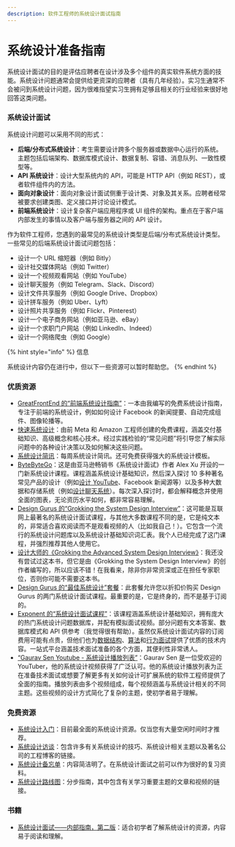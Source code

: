```yaml
---
description: 软件工程师的系统设计面试指南
---
```


# 系统设计准备指南

系统设计面试的目的是评估应聘者在设计涉及多个组件的真实软件系统方面的技能。系统设计问题通常会提供给更资深的应聘者（具有几年经验）。实习生通常不会被问到系统设计问题，因为很难指望实习生拥有足够且相关的行业经验来很好地回答这类问题。

### 系统设计面试 <a href="#types-of-system-design-interviews" id="types-of-system-design-interviews"></a>

系统设计问题可以采用不同的形式：

* **后端/分布式系统设计**：考生需要设计跨多个服务器或数据中心运行的系统。主题包括后端架构、数据库模式设计、数据复制、容错、消息队列、一致性模型等。
* **API 系统设计**：设计大型系统内的 API，可能是 HTTP API（例如 REST），或者软件组件内的方法。
* **面向对象设计**：面向对象设计面试侧重于设计类、对象及其关系。应聘者经常被要求创建类图、定义接口并讨论设计模式。
* **前端系统设计**：设计复杂客户端应用程序或 UI 组件的架构。重点在于客户端内部发生的事情以及客户端与服务器之间的 API 设计。

作为软件工程师，您遇到的最常见的系统设计类型是后端/分布式系统设计类型。一些常见的后端系统设计面试问题包括：

* 设计一个 URL 缩短器（例如 Bitly）
* 设计社交媒体网站（例如 Twitter）
* 设计一个视频观看网站（例如 YouTube）
* 设计聊天服务（例如 Telegram、Slack、Discord）
* 设计文件共享服务（例如 Google Drive、Dropbox）
* 设计拼车服务（例如 Uber、Lyft）
* 设计照片共享服务（例如 Flickr、Pinterest）
* 设计一个电子商务网站（例如亚马逊、eBay）
* 设计一个求职门户网站（例如 LinkedIn、Indeed）
* 设计一个网络爬虫（例如 Google）

{% hint style="info" %}
信息

系统设计内容仍在进行中，但以下一些资源可以暂时帮助您。
{% endhint %}

### 优质资源 <a href="#quality-resources" id="quality-resources"></a>

* [GreatFrontEnd 的“前端系统设计指南”](https://www.greatfrontend.com/system-design?fpr=yangshun)：一本由我编写的免费系统设计指南，专注于前端的系统设计，例如如何设计 Facebook 的新闻提要、自动完成组件、图像轮播等。
* [快速系统设计](https://www.hellointerview.com/learn/system-design)：由前 Meta 和 Amazon 工程师创建的免费课程，涵盖交付基础知识、高级概念和核心技术。经过实践检验的“常见问题”将引导您了解实际问题中的各种设计决策以及如何解决这些问题。
* [系统设计简讯](https://newsletter.systemdesign.one/)：每周系统设计简讯。还可免费获得强大的系统设计模板。
* [ByteByteGo](https://bytebytego.com/?fpr=techinterviewhandbook)：这是由亚马逊畅销书《系统设计面试》作者 Alex Xu 开设的一门新系统设计课程。课程涵盖系统设计基础知识，然后深入探讨 10 多种著名常见产品的设计（例如[设计 YouTube](https://bytebytego.com/courses/system-design-interview/design-youtube?fpr=techinterviewhandbook)、Facebook 新闻源等）以及多种大数据和存储系统（例如[设计聊天系统](https://bytebytego.com/courses/system-design-interview/design-a-chat-system?fpr=techinterviewhandbook)）。每次深入探讨时，都会解释概念并使用全面的图表，无论资历水平如何，都非常容易理解。
* [Design Gurus 的“Grokking the System Design Interview”](https://designgurus.org/link/kJSIoU?url=https%3A%2F%2Fdesigngurus.org%2Fcourse%3Fcourseid%3Dgrokking-the-system-design-interview)：这可能是互联网上最著名的系统设计面试课程，与其他大多数课程不同的是，它是纯文本的，非常适合喜欢阅读而不是观看视频的人（比如我自己！）。它包含一个流行的系统设计问题库以及系统设计基础知识词汇表。我个人已经完成了这门课程，并强烈推荐其他人使用它。
* [设计大师的《Grokking the Advanced System Design Interview》](https://designgurus.org/link/kJSIoU?url=https%3A%2F%2Fdesigngurus.org%2Fcourse%3Fcourseid%3Dgrokking-the-advanced-system-design-interview)：我还没有尝试过这本书，但它是由《Grokking the System Design Interview》的创作者编写的，所以应该不错！在我看来，除非你非常资深或正在担任专家职位，否则你可能不需要这本书。
* [Design Gurus 的“最佳系统设计”套餐](https://designgurus.org/link/kJSIoU?url=https%3A%2F%2Fdesigngurus.org%2Fbundles%3Fbundle\_id%3Dbuy-both-system-design-courses)：此套餐允许您以折扣价购买 Design Gurus 的两门系统设计面试课程。最重要的是，它是终身的，而不是基于订阅的。
* [Exponent 的“系统设计面试课程”](https://www.tryexponent.com/courses/system-design-interview?ref=techinterviewhandbook)：该课程涵盖系统设计基础知识，拥有庞大的热门系统设计问题数据库，并配有模拟面试视频。部分问题有文本答案、数据库模式和 API 供参考（我觉得很有帮助）。虽然仅系统设计面试内容的订阅费用可能有点贵，但他们也为[数据结构](https://www.tryexponent.com/courses/swe-practice?ref=techinterviewhandbook)、[算法](https://www.tryexponent.com/courses/algorithms?ref=techinterviewhandbook)和[行为面试](https://www.tryexponent.com/courses/behavioral?ref=techinterviewhandbook)提供了优质的技术内容。一站式平台涵盖技术面试准备的各个方面，其便利性非常诱人。
* [“Gaurav Sen Youtube - 系统设计播放列表”](https://youtu.be/xpDnVSmNFX0)：Gaurav Sen 是一位受欢迎的 YouTuber，他的系统设计视频获得了广泛认可。他的系统设计播放列表为正在准备技术面试或想要了解更多有关如何设计可扩展系统的软件工程师提供了全面的指南。播放列表由多个视频组成，每个视频涵盖与系统设计相关的不同主题。这些视频的设计方式简化了复杂的主题，使初学者易于理解。

### 免费资源 <a href="#free-resources" id="free-resources"></a>

* [系统设计入门](https://github.com/donnemartin/system-design-primer)：目前最全面的系统设计资源。仅当您有大量空闲时间时才推荐。
* [系统设计访谈](https://github.com/checkcheckzz/system-design-interview)：包含许多有关系统设计的技巧、系统设计相关主题以及著名公司的工程博客的链接。
* [系统设计备忘单](https://gist.github.com/vasanthk/485d1c25737e8e72759f)：内容简洁明了。在系统设计面试之前可以作为很好的复习资料。
* [系统设计路线图](https://roadmap.sh/system-design)：分步指南，其中包含有关学习重要主题的文章和视频的链接。

### 书籍 <a href="#books" id="books"></a>

* [系统设计面试——内部指南，第二版](https://www.amazon.com/System-Design-Interview-insiders-Second/dp/B08CMF2CQF)：适合初学者了解系统设计的资源，内容易于阅读和理解。
